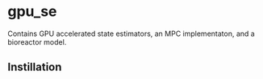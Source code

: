 # gpu_se
Contains GPU accelerated state estimators, an MPC implementaton,
and a bioreactor model.

## Instillation